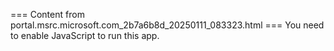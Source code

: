 === Content from portal.msrc.microsoft.com_2b7a6b8d_20250111_083323.html ===
You need to enable JavaScript to run this app.
